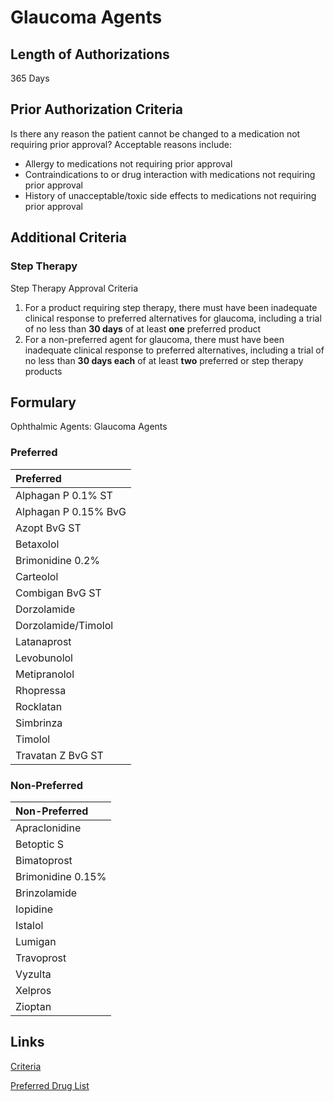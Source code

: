 # Glaucoma Agents

## Length of Authorizations

365 Days

## Prior Authorization Criteria

Is there any reason the patient cannot be changed to a medication not requiring prior approval? Acceptable reasons include:

-   Allergy to medications not requiring prior approval
-   Contraindications to or drug interaction with medications not requiring prior approval
-   History of unacceptable/toxic side effects to medications not requiring prior approval

## Additional Criteria
### Step Therapy

Step Therapy Approval Criteria

1.  For a product requiring step therapy, there must have been inadequate clinical response to preferred alternatives for glaucoma, including a trial of no less than **30 days** of at least **one** preferred product
2.  For a non-preferred agent for glaucoma, there must have been inadequate clinical response to preferred alternatives, including a trial of no less than **30 days each** of at least **two** preferred or step therapy products

## Formulary

Ophthalmic Agents: Glaucoma Agents

### Preferred

| Preferred            |
| :------------------- |
| Alphagan P 0.1% ST   |
| Alphagan P 0.15% BvG |
| Azopt BvG ST         |
| Betaxolol            |
| Brimonidine 0.2%     |
| Carteolol            |
| Combigan BvG ST      |
| Dorzolamide          |
| Dorzolamide/Timolol  |
| Latanaprost          |
| Levobunolol          |
| Metipranolol         |
| Rhopressa            |
| Rocklatan            |
| Simbrinza            |
| Timolol              |
| Travatan Z BvG ST    |

### Non-Preferred

| Non-Preferred     |
| :---------------- |
| Apraclonidine     |
| Betoptic S        |
| Bimatoprost       |
| Brimonidine 0.15% |
| Brinzolamide      |
| Iopidine          |
| Istalol           |
| Lumigan           |
| Travoprost        |
| Vyzulta           |
| Xelpros           |
| Zioptan           |

## Links

[Criteria](https://pharmacy.medicaid.ohio.gov/sites/default/files/20221001_UPDL_Criteria_APPROVED.pdf#page=85)

[Preferred Drug List](https://pharmacy.medicaid.ohio.gov/sites/default/files/20221001_UPDL_APPROVED_.pdf#page=29)